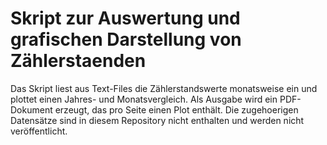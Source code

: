 # Skript zur Auswertung und grafischen Darstellung von Zählerstaenden
Das Skript liest aus Text-Files die Zählerstandswerte monatsweise ein und plottet einen Jahres- und Monatsvergleich.
Als Ausgabe wird ein PDF-Dokument erzeugt, das pro Seite einen Plot enthält.
Die zugehoerigen Datensätze sind in diesem Repository nicht enthalten und werden nicht veröffentlicht.